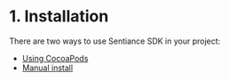 # 1. Installation

There are two ways to use Sentiance SDK in your project:

* [Using CocoaPods](installation-with-cocoapods.md)
* [Manual install](manual-installation.md)



